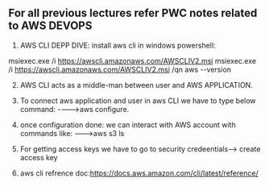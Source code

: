 
## For all previous lectures refer PWC notes related to AWS DEVOPS

1. AWS CLI DEPP DIVE:
install aws cli in windows powershell:

msiexec.exe /i https://awscli.amazonaws.com/AWSCLIV2.msi
msiexec.exe /i https://awscli.amazonaws.com/AWSCLIV2.msi /qn
aws --version

2. AWS CLI acts as a middle-man between user and AWS APPLICATION.

3. To connect aws application and user in aws CLI we have to type below command:
---->aws configure.


4. once configuration done:
we can interact with AWS account with commands like:
--->aws s3 ls

5. For getting access keys we have to go to security credeentials--> create access key

6. aws cli refrence doc:https://docs.aws.amazon.com/cli/latest/reference/




